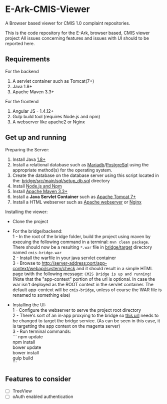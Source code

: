 # E-Ark-CMIS-Viewer
A Browser based viewer for CMIS 1.0 complaint repositories.

This is the code repository for the E-Ark, browser based, CMIS viewer project
All issues concerning features and issues with UI should to be reported here.

## Requirements
For the backend<br/>
1. A servlet container such as Tomcat(7+)<br/>
2. Java 1.8+<br/>
3. Apache Maven 3.3+<br/>

For the frontend<br/>
1. Angular JS - 1.4.12+<br/>
2. Gulp build tool (requires Node.js and npm)<br/>
3. A webserver like apache2 or Nginx<br/>

## Get up and running
Preparing the Server:<br/>
1. Install Java [1.8+](http://www.oracle.com/technetwork/java/javase/downloads/index.html)<br/>
2. Install a relational database such as [Mariadb](https://downloads.mariadb.org/)/[PostgreSql](https://www.postgresql.org/download/) using the appropriate method(s) for the operating system.<br/>
3. Create the database  on the database server using this script located in the: [bridge/src/main/sql/setup_db.sql](https://github.com/magenta-aps/E-Ark-CMIS-Viewer/blob/master/bridge/src/main/sql/setup_db.sql) directory<br/>
4. Install [Node.js and Npm](https://docs.npmjs.com/getting-started/installing-node)<br/>
5. Install [Apache Maven 3.3+](https://maven.apache.org/install.html)<br/>
6. Install a **Java Servlet Container** such as [Apache Tomcat 7+](https://tomcat.apache.org/tomcat-7.0-doc/appdev/installation.html)<br/>
7. Install a HTML webserver such as [Apache webserver](https://httpd.apache.org/docs/2.4/install.html) or [Nginx](https://www.nginx.com/resources/wiki/start/topics/tutorials/install/)<br/>
 
Installing the viewer:
 - Clone the project
 - For the bridge/backend:<br/>
1 - In the root of the bridge folder, build the project using maven by execuing the following command in a terminal: `mvn clean package`.<br/>There should now be a resulting `*.war` file in [bridge/target]() directory named `cmis-bridge.war`<br/>
2 - Install the warfile in your java servlet container<br/>
3 - Browse to [http://server-address:port/app-context/webapi/system/check]() and it should result in a simple HTML page twith the following message: `CMIS Bridge is up and running!`<br/>(Note that the "app-context" portion of the url is optional. In case the war isn't deployed as the ROOT context in the servlet container. The default app-context will be `cmis-bridge`, unless of course the WAR file is renamed to something else)<br/>

- Installing the UI:<br/>
1 - Configure the webserver to serve the project root directory<br/>
2 - There's sort of an in-app proxying to the bridge so [this url](https://github.com/magenta-aps/E-Ark-CMIS-Viewer/blob/feature/eark-readme-documentation/frontend/app/src/init.module.js#L16) needs to be changed to target the bridge service. (As can be seen in this case, it is targetting the app context on the magenta server)<br/>
3 - Run terminal commands:<br/>
    ´´´
    npm update<br/>
    npm install<br/>
    bower update<br/>
    bower install<br/>
    gulp build<br/>
    ´´´
    
## Features to consider

- [ ] TreeView
- [ ] oAuth enabled authentication
